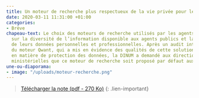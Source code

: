 ```yaml
---
title: Un moteur de recherche plus respectueux de la vie privée pour les agents publics
date: 2020-03-11 11:31:00 +01:00
categories:
- Brève
chapeau-text: Le choix des moteurs de recherche utilisés par les agents a des conséquences
  sur la diversité de l’information disponible aux agents publics et la protection
  de leurs données personnelles et professionnelles. Après un audit interministériel
  du moteur Qwant, qui a mis en évidence des qualités de cette solution notamment
  en matière de protection des données, la DINUM a demandé aux directions du numérique
  ministérielles que ce moteur de recherche soit proposé par défaut aux agents publics.
une-ou-diaporama:
- image: "/uploads/moteur-recherche.png"
---
```


> [Télécharger la note (pdf - 270&nbsp;Ko)](/uploads/note_moteur-recherche_20200107.PDF)
{: .lien-important}
